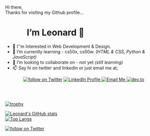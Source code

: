 

   Hi there,<br> Thanks for visiting my Github profile... <br><h1> &emsp; &emsp; I’m Leonard 👋</h1>
 
- 👀 I''m Interested in Web Development & Design.
- 🌱 I’m currently learning - cs50x, cs50w. *(HTML & CSS, Python & JavaScript)*
- 💞️ I’m looking to collaborate on - not yet *(still learning)*
- 📫 Say hi on twitter and linkedin or just email me at;
<p align='center'>
<a href="https://twitter.com/intent/follow?screen_name=lenadlm">
    <img src="https://img.shields.io/badge/Twitter-1DA1F2?style=plastic&logo=twitter&logoColor=white"
        alt="follow on Twitter"
            target="_blank"></a>
<a href="https://www.linkedin.com/in/lenadlm/)">
    <img src="https://img.shields.io/badge/LinkedIn-0077B5?style=plastic&logo=linkedin" 
        alt="LinkedIn Profile"
            target="_blank"</a>
<a href="mailto:lenadlm@outlook.com@gmail.com">
    <img src="https://img.shields.io/badge/Microsoft_Outlook-0078D4?style=plastic&logo=microsoft-outlook&logoColor=white" 
        alt="Email Me"
            target="_blank"</a>
<a href="https://dev.to/lenadlm">
    <img src="https://img.shields.io/badge/dev.to-0A0A0A?syle=plastic&logo=dev.to&logoColor=white" 
        alt="dev.to"
            target="_blank"</a>
    </p>

<!---
lenadlm/lenadlm is a ✨ special ✨ repository because its `README.md` (this file) appears on your GitHub profile.
You can click the Preview link to take a look at your changes.
--->

<br><br>

[![trophy](https://github-profile-trophy.vercel.app/?username=lenadlm&theme=matrix&no-bg=true)](https://github.com/lenadlm/)<br>


[![Leonard's GitHub stats](https://github-readme-stats.vercel.app/api?username=lenadlm&include_all_commits=true&count_private=true&show_icons=true&theme=transparent)](#)<br>
[![Top Langs](https://github-readme-stats.vercel.app/api/top-langs/?username=lenadlm&langs_count=5&layout=compact&theme=transparent&card_width=445)](https://github.com/lenadlm/)<br> 
    
<a href="https://twitter.com/intent/follow?screen_name=lenadlm">
    <img src="https://img.shields.io/twitter/follow/lenadlm?style=social&logo=twitter"
        alt="follow on Twitter"
            target="_blank"></a>
    
<!---Thanks to;
https://github.com/badges/shields
https://hendrasob.github.io/badges/
https://github.com/ryo-ma/github-profile-trophy
https://github.com/anuraghazra/github-readme-stats
https://simpleicons.org/
--->
